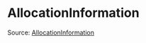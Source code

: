 # AllocationInformation

Source: [AllocationInformation](../csrc/device_lower/pass/allocation.cpp#L1073)
